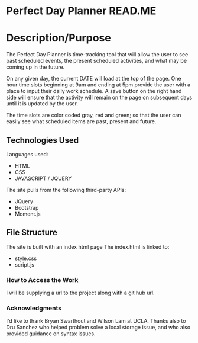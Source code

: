 # Perfect Day Planner READ.ME

# Description/Purpose

The Perfect Day Planner is time-tracking tool that will allow the user to see past scheduled events, the present scheduled activities, and what may be coming up in the future.

On any given day, the current DATE will load at the top of the page.  One hour time slots beginning at 9am and ending at 5pm provide the user with a place to input their daily work schedule.  A save button on the right hand side will ensure that the activity will remain on the page on subsequent days until it is updated by the user.

The time slots are color coded gray, red and green; so that the user can easily see what scheduled items are past, present and future.


## Technologies Used

Languages used: 
- HTML
- CSS
- JAVASCRIPT / JQUERY

The site pulls from the following third-party APIs:
- JQuery
- Bootstrap
- Moment.js


## File Structure

The site is built with an index html page
The index.html is linked to: 
-  style.css
-  script.js

### How to Access the Work

I will be supplying a url to the project along with a git hub url.  

### Acknowledgments

I'd like to thank Bryan Swarthout and Wilson Lam at UCLA.  Thanks also to Dru Sanchez who helped problem solve a local storage issue, and who also provided guidance on syntax issues.

